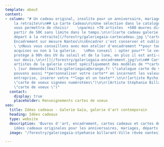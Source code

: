 ```yaml
---
template: about
content:
- column: "# Un cadeau original, insolite pour un anniversaire, mariage, départ à
    la retraite\n\n## La Carte Cadeau\n\nUne sélection dans le catalogue de la galerie
    vous permettra de choisir    \nparmis +70 artistes  +500 œuvres disponibles   \nA
    partir de 50€ sans limite dans le temps.\n\n![carte cadeau galerie mariage anniversaire
    départ à la retraite](/forestry/galeriegaia-cartecadeau.jpg \"carte cadeau\")\n\n##
    Encadrement sur mesure Nantes\n\nEncadrer c'est conserver et sublimer une oeuvre.
    \ \nNous vous conseillons avec mon atelier d'encadrement **pour toutes œuvres
    acquises ou non à la galerie.   \nMon conseil : opter pour** le verre musée qui
    protège à 98% des UV du soleil et de la lune, en plus il est anti-reflet. Option
    sur devis.\n\n![](/forestry/galeriegaia-encadrement.jpg)\n\n## Carte de vœux professionnelle\n\nDes
    artistes de la galerie créent spécifiquement des modèles de **cartes de vœux disponibles**
    \ [sur demande](mailto:galeriegaia@orange.fr \"catalogue carte de voeux \").  \nNous
    pouvons aussi **personnaliser votre carte** en incarnant les valeurs de votre
    entreprise, insérer votre **logo et un texte**.\n\n![artiste Rycho](/forestry/GAIACARTE03.jpg
    \"carte de voeux signées numérotées\")\n\n![Artiste Stéphanie Billarant](/forestry/ville-revee.jpg
    \"carte de voeux \")"
  contact:
    display: true
    placeholder: Renseignements cartes de voeux
seo:
  title: Idées cadeaux - Galerie Gaïa, galerie d'art contemporain
  heading: Idées cadeaux
  type: website
  description: 'Œuvres d''art, encadrement, cartes cadeaux et cartes de voeux : des
    idées cadeaux originales pour les anniversaires, mariages, départs à la retraite…'
  image: "/forestry/galeriegaia-stpehanie billarant-Ville rêvée nantes1bd.jpg"

---
```

